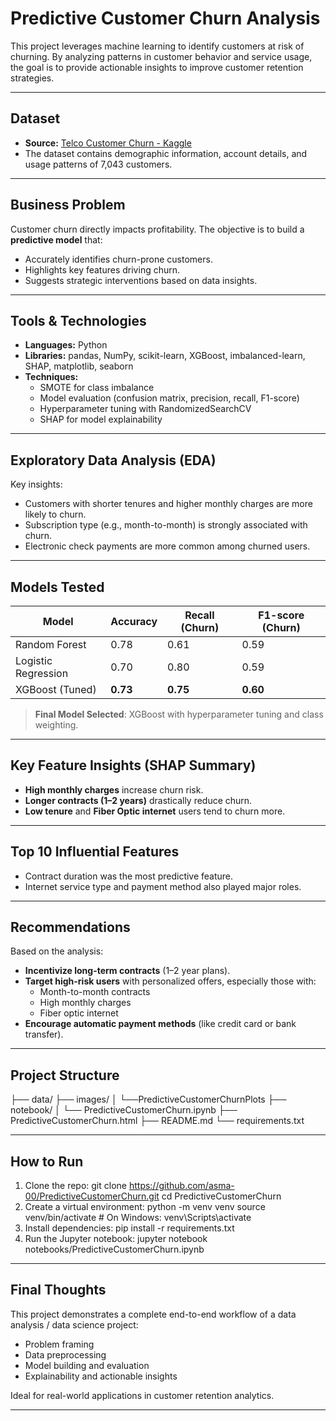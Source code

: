# Predictive Customer Churn Analysis

This project leverages machine learning to identify customers at risk of churning. By analyzing patterns in customer behavior and service usage, the goal is to provide actionable insights to improve customer retention strategies.

---

## Dataset

- **Source:** [Telco Customer Churn - Kaggle](https://www.kaggle.com/datasets/blastchar/telco-customer-churn)
- The dataset contains demographic information, account details, and usage patterns of 7,043 customers.

---

## Business Problem

Customer churn directly impacts profitability. The objective is to build a **predictive model** that:
- Accurately identifies churn-prone customers.
- Highlights key features driving churn.
- Suggests strategic interventions based on data insights.

---

## Tools & Technologies

- **Languages:** Python
- **Libraries:** pandas, NumPy, scikit-learn, XGBoost, imbalanced-learn, SHAP, matplotlib, seaborn
- **Techniques:** 
  - SMOTE for class imbalance
  - Model evaluation (confusion matrix, precision, recall, F1-score)
  - Hyperparameter tuning with RandomizedSearchCV
  - SHAP for model explainability

---

## Exploratory Data Analysis (EDA)

Key insights:
- Customers with shorter tenures and higher monthly charges are more likely to churn.
- Subscription type (e.g., month-to-month) is strongly associated with churn.
- Electronic check payments are more common among churned users.

---

## Models Tested

| Model                | Accuracy | Recall (Churn) | F1-score (Churn) |
|---------------------|----------|----------------|------------------|
| Random Forest        | 0.78     | 0.61           | 0.59             |
| Logistic Regression  | 0.70     | 0.80           | 0.59             |
| XGBoost (Tuned)      | **0.73** | **0.75**       | **0.60**         |

> **Final Model Selected**: XGBoost with hyperparameter tuning and class weighting.

---

## Key Feature Insights (SHAP Summary)

- **High monthly charges** increase churn risk.
- **Longer contracts (1–2 years)** drastically reduce churn.
- **Low tenure** and **Fiber Optic internet** users tend to churn more.

---

## Top 10 Influential Features

- Contract duration was the most predictive feature.
- Internet service type and payment method also played major roles.

---

## Recommendations

Based on the analysis:
- **Incentivize long-term contracts** (1–2 year plans).
- **Target high-risk users** with personalized offers, especially those with:
  - Month-to-month contracts
  - High monthly charges
  - Fiber optic internet
- **Encourage automatic payment methods** (like credit card or bank transfer).

---

## Project Structure

├── data/
├── images/
│ └──PredictiveCustomerChurnPlots
├── notebook/
│ └── PredictiveCustomerChurn.ipynb
├── PredictiveCustomerChurn.html
├── README.md
└── requirements.txt


---

## How to Run

1. Clone the repo:
git clone https://github.com/asma-00/PredictiveCustomerChurn.git
cd PredictiveCustomerChurn
2. Create a virtual environment:
python -m venv venv
source venv/bin/activate # On Windows: venv\Scripts\activate
3. Install dependencies:
pip install -r requirements.txt
4. Run the Jupyter notebook:
jupyter notebook notebooks/PredictiveCustomerChurn.ipynb

---

## Final Thoughts

This project demonstrates a complete end-to-end workflow of a data analysis / data science project:
- Problem framing
- Data preprocessing
- Model building and evaluation
- Explainability and actionable insights

Ideal for real-world applications in customer retention analytics.

---
